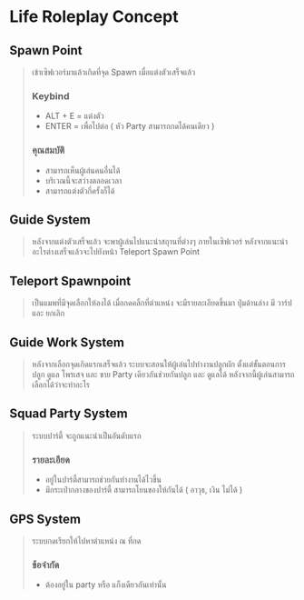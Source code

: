 # Life Roleplay Concept
## Spawn Point
> เข้าเซิฟเวอร์มาแล้วเกิดที่จุด Spawn เมื่อแต่งตัวเสร็จแล้ว
>### Keybind
>- ALT + E = แต่งตัว
>- ENTER = เพื่อไปต่อ ( หัว Party สามารถกดได้คนเดียว )
>### คุณสมบัติ
>- สามารถเห็นผู้เล่นคนอื่นได้
>- บริเวณนี้จะสว่างตลอดเวลา
>- สามารถแต่งตัวกี่ครั้งก็ได้
## Guide System
>หลังจากแต่งตัวเสร็จแล้ว จะพาผู้เล่นไปแนะนำสถุานที่ต่างๆ ภายในเซิฟเวอร์
หลังจากแนะนำอะไรต่างเสร็จแล้วจะไปยังหน้า Teleport Spawn Point
## Teleport Spawnpoint
>เป็นแมพที่มีจุดเลือกให้ลงได้
เมื่อกดคลิ้กที่ตำแหน่ง จะมีรายละเอียดขึ้นมา ปุ่มด้านล่าง มี 
วาร์ป และ ยกเลิก
## Guide Work System
>หลังจากเลือกจุดเกิดแรกเสร็จแล้ว ระบบจะสอนให้ผู้เล่นไปทำงานปลูกผัก ตั้งแต่ขั้นตอนการ ปลูก ดูแล โพรเสจ และ ขาย Party เดียวกันช่วยกันปลูก และ ดูแลได้ หลังจากนี้ผู้เล่นสามารถเลือกได้ว่าจะทำอะไร
## Squad Party System
>ระบบปาร์ตี้ จะถูกแนะนำเป็นอันดับแรก
> ### รายละเอียด
> - อยู่ในปาร์ตี้สามารถช่วยกันทำงานได้ไวขึ้น
> - มีกระเป๋ากลางของปาร์ตี้ สามารถโยนของให้กันได้ ( อาวุธ, เงิน ไม่ได้ )
## GPS System
> ระบบกดเรียกให้ไปหาตำแหน่ง ณ ที่กด 
> ### ข้อจำกัด
> - ต้องอยู่ใน party หรือ แก็งเดียวกันเท่านั้น
